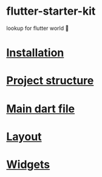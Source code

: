 # flutter-starter-kit
lookup for flutter world 🍃

# [Installation](https://github.com/KidPudel/flutter-starter-kit/blob/main/installation.md)
# [Project structure](https://github.com/KidPudel/flutter-starter-kit/blob/main/project_structure.md)
# [Main dart file](https://github.com/KidPudel/flutter-starter-kit/blob/main/main.dart)
# [Layout](https://github.com/KidPudel/flutter-starter-kit/blob/main/layout.md)
# [Widgets](https://github.com/KidPudel/flutter-starter-kit/blob/main/widget.md)
